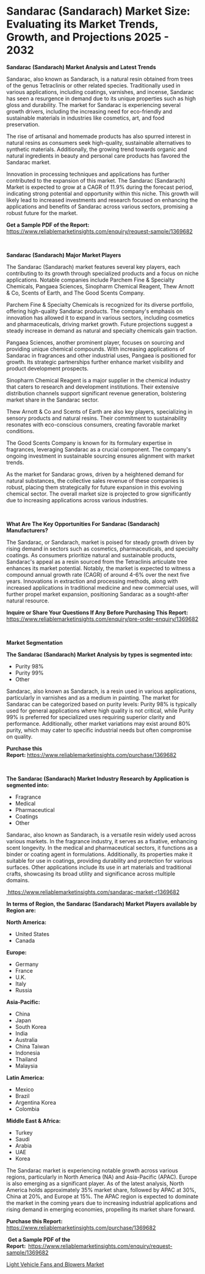 <p><h1>Sandarac (Sandarach) Market Size: Evaluating its Market Trends, Growth, and Projections 2025 - 2032</h1></p><p><strong>Sandarac (Sandarach) Market Analysis and Latest Trends</strong></p>
<p><p>Sandarac, also known as Sandarach, is a natural resin obtained from trees of the genus Tetraclinis or other related species. Traditionally used in various applications, including coatings, varnishes, and incense, Sandarac has seen a resurgence in demand due to its unique properties such as high gloss and durability. The market for Sandarac is experiencing several growth drivers, including the increasing need for eco-friendly and sustainable materials in industries like cosmetics, art, and food preservation. </p><p>The rise of artisanal and homemade products has also spurred interest in natural resins as consumers seek high-quality, sustainable alternatives to synthetic materials. Additionally, the growing trend towards organic and natural ingredients in beauty and personal care products has favored the Sandarac market. </p><p>Innovation in processing techniques and applications has further contributed to the expansion of this market. The Sandarac (Sandarach) Market is expected to grow at a CAGR of 11.9% during the forecast period, indicating strong potential and opportunity within this niche. This growth will likely lead to increased investments and research focused on enhancing the applications and benefits of Sandarac across various sectors, promising a robust future for the market.</p></p>
<p><strong>Get a Sample PDF of the Report:&nbsp;</strong> <a href="https://www.reliablemarketinsights.com/enquiry/request-sample/1369682?utm_campaign=2631&utm_medium=2&utm_source=Github&utm_content=ia&utm_term=22032025&utm_id=sandarac-sandarach">https://www.reliablemarketinsights.com/enquiry/request-sample/1369682</a></p>
<p>&nbsp;</p>
<p><strong>Sandarac (Sandarach) Major Market Players</strong></p>
<p><p>The Sandarac (Sandarach) market features several key players, each contributing to its growth through specialized products and a focus on niche applications. Notable companies include Parchem Fine & Specialty Chemicals, Pangaea Sciences, Sinopharm Chemical Reagent, Thew Arnott & Co, Scents of Earth, and The Good Scents Company.</p><p>Parchem Fine & Specialty Chemicals is recognized for its diverse portfolio, offering high-quality Sandarac products. The company's emphasis on innovation has allowed it to expand in various sectors, including cosmetics and pharmaceuticals, driving market growth. Future projections suggest a steady increase in demand as natural and specialty chemicals gain traction.</p><p>Pangaea Sciences, another prominent player, focuses on sourcing and providing unique chemical compounds. With increasing applications of Sandarac in fragrances and other industrial uses, Pangaea is positioned for growth. Its strategic partnerships further enhance market visibility and product development prospects.</p><p>Sinopharm Chemical Reagent is a major supplier in the chemical industry that caters to research and development institutions. Their extensive distribution channels support significant revenue generation, bolstering market share in the Sandarac sector.</p><p>Thew Arnott & Co and Scents of Earth are also key players, specializing in sensory products and natural resins. Their commitment to sustainability resonates with eco-conscious consumers, creating favorable market conditions.</p><p>The Good Scents Company is known for its formulary expertise in fragrances, leveraging Sandarac as a crucial component. The company's ongoing investment in sustainable sourcing ensures alignment with market trends.</p><p>As the market for Sandarac grows, driven by a heightened demand for natural substances, the collective sales revenue of these companies is robust, placing them strategically for future expansion in this evolving chemical sector. The overall market size is projected to grow significantly due to increasing applications across various industries.</p></p>
<p>&nbsp;</p>
<p><strong>What Are The Key Opportunities For Sandarac (Sandarach) Manufacturers?</strong></p>
<p><p>The Sandarac, or Sandarach, market is poised for steady growth driven by rising demand in sectors such as cosmetics, pharmaceuticals, and specialty coatings. As consumers prioritize natural and sustainable products, Sandarac's appeal as a resin sourced from the Tetraclinis articulate tree enhances its market potential. Notably, the market is expected to witness a compound annual growth rate (CAGR) of around 4-6% over the next five years. Innovations in extraction and processing methods, along with increased applications in traditional medicine and new commercial uses, will further propel market expansion, positioning Sandarac as a sought-after natural resource.</p></p>
<p><strong>Inquire or Share Your Questions If Any Before Purchasing This Report:</strong> <a href="https://www.reliablemarketinsights.com/enquiry/pre-order-enquiry/1369682?utm_campaign=2631&utm_medium=2&utm_source=Github&utm_content=ia&utm_term=22032025&utm_id=sandarac-sandarach">https://www.reliablemarketinsights.com/enquiry/pre-order-enquiry/1369682</a></p>
<p>&nbsp;</p>
<p><strong>Market Segmentation</strong></p>
<p><strong>The Sandarac (Sandarach) Market Analysis by types is segmented into:</strong></p>
<p><ul><li>Purity 98%</li><li>Purity 99%</li><li>Other</li></ul></p>
<p><p>Sandarac, also known as Sandarach, is a resin used in various applications, particularly in varnishes and as a medium in painting. The market for Sandarac can be categorized based on purity levels: Purity 98% is typically used for general applications where high quality is not critical, while Purity 99% is preferred for specialized uses requiring superior clarity and performance. Additionally, other market variations may exist around 80% purity, which may cater to specific industrial needs but often compromise on quality.</p></p>
<p><strong>Purchase this Report:&nbsp;</strong><a href="https://www.reliablemarketinsights.com/purchase/1369682?utm_campaign=2631&utm_medium=2&utm_source=Github&utm_content=ia&utm_term=22032025&utm_id=sandarac-sandarach">https://www.reliablemarketinsights.com/purchase/1369682</a></p>
<p>&nbsp;</p>
<p><strong>The Sandarac (Sandarach) Market Industry Research by Application is segmented into:</strong></p>
<p><ul><li>Fragrance</li><li>Medical</li><li>Pharmaceutical</li><li>Coatings</li><li>Other</li></ul></p>
<p><p>Sandarac, also known as Sandarach, is a versatile resin widely used across various markets. In the fragrance industry, it serves as a fixative, enhancing scent longevity. In the medical and pharmaceutical sectors, it functions as a binder or coating agent in formulations. Additionally, its properties make it suitable for use in coatings, providing durability and protection for various surfaces. Other applications include its use in art materials and traditional crafts, showcasing its broad utility and significance across multiple domains.</p></p>
<p><a href="https://www.reliablemarketinsights.com/sandarac-market-r1369682?utm_campaign=2631&utm_medium=2&utm_source=Github&utm_content=ia&utm_term=22032025&utm_id=sandarac-sandarach">&nbsp;https://www.reliablemarketinsights.com/sandarac-market-r1369682</a></p>
<p><strong>In terms of Region, the Sandarac (Sandarach) Market Players available by Region are:</strong></p>
<p>
    <p> <strong> North America: </strong>
        <ul>
            <li>United States</li>
            <li>Canada</li>
        </ul>
        </p> 
    <p> <strong> Europe: </strong>
        <ul>
            <li>Germany</li>
            <li>France</li>
            <li>U.K.</li>
            <li>Italy</li>
            <li>Russia</li>
        </ul>
        </p> 
    <p> <strong> Asia-Pacific: </strong>
        <ul>
            <li>China</li>
            <li>Japan</li>
            <li>South Korea</li>
            <li>India</li>
            <li>Australia</li>
            <li>China Taiwan</li>
            <li>Indonesia</li>
            <li>Thailand</li>
            <li>Malaysia</li>
        </ul>
        </p> 
    <p> <strong> Latin America: </strong>
        <ul>
            <li>Mexico</li>
            <li>Brazil</li>
            <li>Argentina Korea</li>
            <li>Colombia</li>
        </ul>
        </p> 
    <p> <strong> Middle East & Africa: </strong>
        <ul>
            <li>Turkey</li>
            <li>Saudi</li>
            <li>Arabia</li>
            <li>UAE</li>
            <li>Korea</li>
        </ul>
    </p>
    </p>
<p><p>The Sandarac market is experiencing notable growth across various regions, particularly in North America (NA) and Asia-Pacific (APAC). Europe is also emerging as a significant player. As of the latest analysis, North America holds approximately 35% market share, followed by APAC at 30%, China at 20%, and Europe at 15%. The APAC region is expected to dominate the market in the coming years due to increasing industrial applications and rising demand in emerging economies, propelling its market share forward.</p></p>
<p><strong>Purchase this Report: </strong><a href="https://www.reliablemarketinsights.com/purchase/1369682?utm_campaign=2631&utm_medium=2&utm_source=Github&utm_content=ia&utm_term=22032025&utm_id=sandarac-sandarach">https://www.reliablemarketinsights.com/purchase/1369682</a></p>
<p>&nbsp;<strong>Get a Sample PDF of the Report:&nbsp;&nbsp;</strong><a href="https://www.reliablemarketinsights.com/enquiry/request-sample/1369682?utm_campaign=2631&utm_medium=2&utm_source=Github&utm_content=ia&utm_term=22032025&utm_id=sandarac-sandarach">https://www.reliablemarketinsights.com/enquiry/request-sample/1369682</a></p>
<p><strong></strong></p>
<p><p><a href="https://github.com/donnettaletizia/Market-Research-Report-List-1/blob/main/light-vehicle-fans-and-blowers-market.md?utm_campaign=2631&utm_medium=2&utm_source=Github&utm_content=ia&utm_term=22032025&utm_id=sandarac-sandarach">Light Vehicle Fans and Blowers Market</a></p></p>